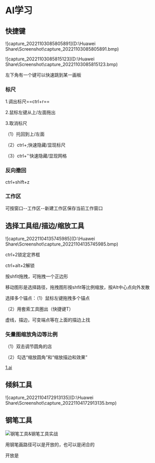 # AI学习

## 快捷键

![capture_20221103085805891](D:\Huawei Share\Screenshot\capture_20221103085805891.bmp)

![capture_20221103085815123](D:\Huawei Share\Screenshot\capture_20221103085815123.bmp)

左下角有一个键可以快速跳到某一画板

### 标尺

1.调出标尺==ctrl+r==

2.鼠标左键从上/左面拖出

3.取消标尺

（1）托回到上/左面

（2）ctrl+;快速隐藏/显现标尺

（3）ctrl+''快速隐藏/显现网格

### 反向撤回

ctrl+shift+z

### 工作区

可按窗口--工作区--新建工作区保存当前工作窗口

## 选择工具组/描边/缩放工具

![capture_20221104135745985](D:\Huawei Share\Screenshot\capture_20221104135745985.bmp)

ctrl+2锁定定界框

ctrl+alt+2解锁

按shfit拖拽，可拖拽一个正边形

移动图形是选择路径，拖拽图形按shfit等比例缩放，按Alt中心点向外发散

选择多个锚点：（1）鼠标左键拖拽多个锚点

（2）用套索工具圈出（快捷键T）

虚线，描边，可变端点等在上面的描边上找

### 矢量图缩放角边等比例

（1）双击调节圆角的店

（2）勾选“缩放圆角”和“缩放描边和效果”

 [1.ai](..\桌面\Ai练习\1.ai) 

## 倾斜工具

![capture_20221104172913135](D:\Huawei Share\Screenshot\capture_20221104172913135.bmp)

## 钢笔工具

![钢笔工具&钢笔工具实战](D:\BaiduNetdiskDownload\AI课程-文件分享\AI思维导图\钢笔工具&钢笔工具实战.png)

用钢笔画路径可以是开放的，也可以是闭合的

开放是